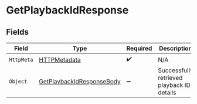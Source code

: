 # GetPlaybackIdResponse


## Fields

| Field                                                                           | Type                                                                            | Required                                                                        | Description                                                                     |
| ------------------------------------------------------------------------------- | ------------------------------------------------------------------------------- | ------------------------------------------------------------------------------- | ------------------------------------------------------------------------------- |
| `HttpMeta`                                                                      | [HTTPMetadata](../../Models/Components/HTTPMetadata.md)                         | :heavy_check_mark:                                                              | N/A                                                                             |
| `Object`                                                                        | [GetPlaybackIdResponseBody](../../Models/Requests/GetPlaybackIdResponseBody.md) | :heavy_minus_sign:                                                              | Successfully retrieved playback ID details                                      |